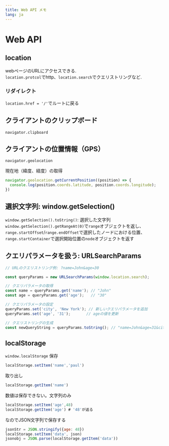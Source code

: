 ```yaml
---
title: Web API メモ
lang: ja
---
```



# Web API

## location

webページのURLにアクセスできる.  
`location.protcol`でhttp、`location.search`でクエリストリングなど.  

### リダイレクト
`location.href = '/'`でルートに戻る

## クライアントのクリップボード

`navigator.clipboard`

## クライアントの位置情報（GPS）

`navigator.geolocation`

現在地（緯度、経度）の取得

```javascript
navigator.geolocation.getCurrentPosition((position) => {
  console.log(position.coords.latitude, position.coords.longitude);
})
```

## 選択文字列: window.getSelection()

`window.getSelection().toString()`: 選択した文字列  
`window.getSelection().getRangeAt(0)`で`range`オブジェクトを返し、`range.startOffset`/`range.endOffset`で選択したノードにおける位置、`range.startContainer`で選択開始位置の`node`オブジェクトを返す  

## クエリパラメータを扱う: URLSearchParams

```javascript
// URLのクエリストリング例: ?name=John&age=30

const queryParams = new URLSearchParams(window.location.search);

// クエリパラメータの取得
const name = queryParams.get('name'); // "John"
const age = queryParams.get('age');   // "30"

// クエリパラメータの設定
queryParams.set('city', 'New York'); // 新しいクエリパラメータを追加
queryParams.set('age', '31');       // ageの値を更新

// クエリストリングの生成
const newQueryString = queryParams.toString(); // "name=John&age=31&city=New+York"
```

## localStorage

`window.localStorage`
保存

```javascript
localStorage.setItem('name','paul')
```
取り出し

```javascript
localStorage.getItem('name')
```
数値は保存できない。文字列のみ

```javascript
localStorage.setItem('age',48)
localStorage.getItem('age') # '48'が返る
```
なのでJSON文字列で保存する

```javascript
jsonStr = JSON.stringify({age: 48})
localStorage.setItem('data', json)
jsonobj = JSON.parse(localStorage.getItem('data'))
```

